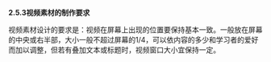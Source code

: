 **2.5.3视频素材的制作要求**

视频素材设计的要求是：视频在屏幕上出现的位置要保持基本一致。一般放在屏幕的中央或右半部，大小一般不超过屏幕的1/4，可以依内容的多少和学习者的爱好而加以调整，但若有叠加文本或标题时，视频窗口大小宜保持一定。

